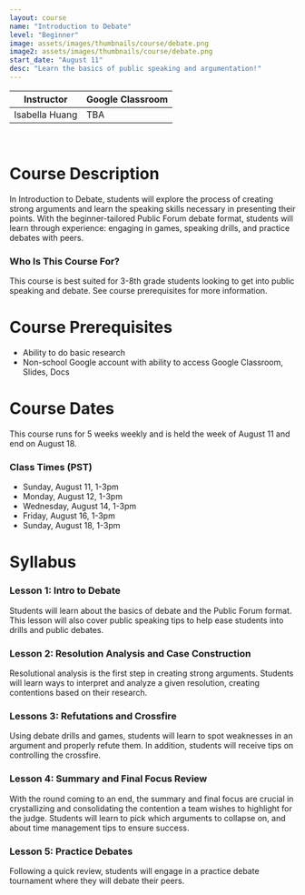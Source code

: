 ```yaml
---
layout: course
name: "Introduction to Debate"
level: "Beginner"
image: assets/images/thumbnails/course/debate.png
image2: assets/images/thumbnails/course/debate.png
start_date: "August 11"
desc: "Learn the basics of public speaking and argumentation!"
---
```

<link rel="stylesheet" href="assets/css/table.css">
<table class="styled-table">
    <thead>
        <tr>
            <th>Instructor</th>
            <th>Google Classroom</th>
        </tr>
    </thead>
    <tbody>
        <tr>
            <td>Isabella Huang</td>
            <td>TBA</td>
        </tr>
    </tbody>
</table>
<br/>

# Course Description

In Introduction to Debate, students will explore the process of creating strong arguments and learn the speaking skills necessary in presenting their points. With the beginner-tailored Public Forum debate format, students will learn through experience: engaging in games, speaking drills, and practice debates with peers.

### Who Is This Course For?

This course is best suited for 3-8th grade students looking to get into public speaking and debate. See course prerequisites for more information.

# Course Prerequisites

- Ability to do basic research
- Non-school Google account with ability to access Google Classroom, Slides, Docs

# Course Dates

This course runs for 5 weeks weekly and is held the week of August 11 and end on August 18.

### Class Times (PST)

- Sunday, August 11, 1-3pm
- Monday, August 12, 1-3pm
- Wednesday, August 14, 1-3pm
- Friday, August 16, 1-3pm
- Sunday, August 18, 1-3pm

# Syllabus

### Lesson 1: Intro to Debate

Students will learn about the basics of debate and the Public Forum format. This lesson will also cover public speaking tips to help ease students into drills and public debates.

### Lesson 2: Resolution Analysis and Case Construction

Resolutional analysis is the first step in creating strong arguments. Students will learn ways to interpret and analyze a given resolution, creating contentions based on their research.

### Lessons 3: Refutations and Crossfire

Using debate drills and games, students will learn to spot weaknesses in an argument and properly refute them. In addition, students will receive tips on controlling the crossfire.

### Lesson 4: Summary and Final Focus Review

With the round coming to an end, the summary and final focus are crucial in crystallizing and consolidating the contention a team wishes to highlight for the judge. Students will learn to pick which arguments to collapse on, and about time management tips to ensure success.

### Lesson 5: Practice Debates

Following a quick review, students will engage in a  practice debate tournament where they will debate their peers.
